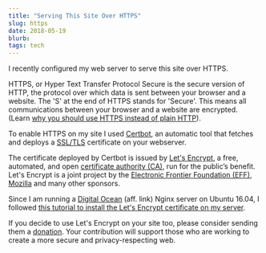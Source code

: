 ```yaml
---
title: "Serving This Site Over HTTPS"
slug: https
date: 2018-05-19
blurb: 
tags: tech
---
```


I recently configured my web server to serve this site over HTTPS. 

HTTPS, or Hyper Text Transfer Protocol Secure is the secure version of HTTP, the protocol over which data is sent between your browser and a website. The 'S' at the end of HTTPS stands for 'Secure'. This means all communications between your browser and a website are encrypted. (Learn [why you should use HTTPS instead of plain HTTP](https://www.eff.org/encrypt-the-web)). 
  
To enable HTTPS on my site I used [Certbot](https://certbot.eff.org/about/), an automatic tool that fetches and deploys a [SSL/TLS](https://en.wikipedia.org/wiki/Transport_Layer_Security) certificate on your webserver. 
  
The certificate deployed by Certbot is issued by [Let's Encrypt](https://letsencrypt.org/), a free, automated, and open [certificate authority (CA)](https://en.wikipedia.org/wiki/Certificate_authority), run for the public’s benefit. Let's Encrypt is a joint project by the [Electronic Frontier Foundation (EFF)](https://www.eff.org), [Mozilla](https://mozilla.org) and many other sponsors.
  
Since I am running a [Digital Ocean](https://m.do.co/c/b96aa4f9fdfd) (aff. link) Nginx server on Ubuntu 16.04, I followed [this tutorial to install the Let's Encrypt certificate on my server](https://www.digitalocean.com/community/tutorials/how-to-set-up-let-s-encrypt-with-nginx-server-blocks-on-ubuntu-16-04).
  
If you decide to use Let's Encrypt on your site too, please consider sending them a [donation](https://letsencrypt.org/donate/). Your contribution will support those who are working to create a more secure and privacy-respecting web.

